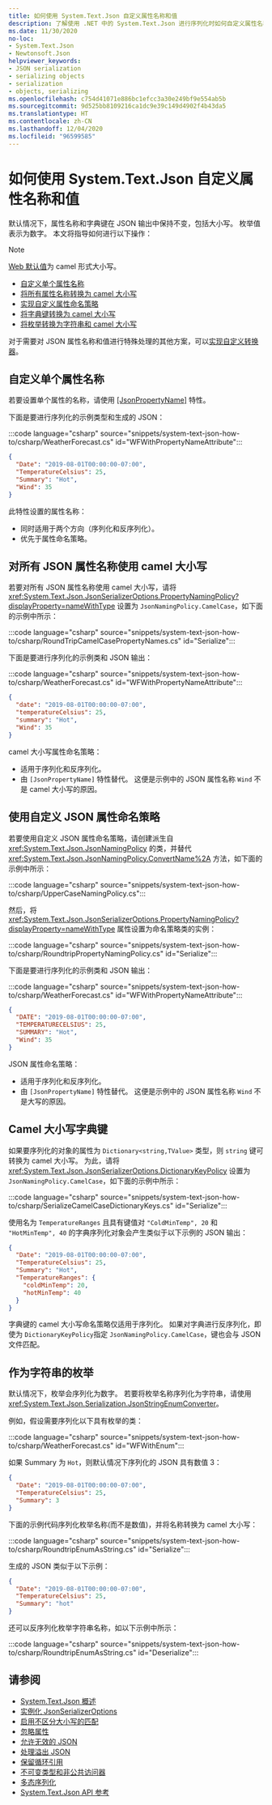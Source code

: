 ```yaml
---
title: 如何使用 System.Text.Json 自定义属性名称和值
description: 了解使用 .NET 中的 System.Text.Json 进行序列化时如何自定义属性名称和值。
ms.date: 11/30/2020
no-loc:
- System.Text.Json
- Newtonsoft.Json
helpviewer_keywords:
- JSON serialization
- serializing objects
- serialization
- objects, serializing
ms.openlocfilehash: c754d41071e886bc1efcc3a30e249bf9e554ab5b
ms.sourcegitcommit: 9d525bb8109216ca1dc9e39c149d4902f4b43da5
ms.translationtype: HT
ms.contentlocale: zh-CN
ms.lasthandoff: 12/04/2020
ms.locfileid: "96599585"
---
```

# <a name="how-to-customize-property-names-and-values-with-no-locsystemtextjson"></a>如何使用 System.Text.Json 自定义属性名称和值

默认情况下，属性名称和字典键在 JSON 输出中保持不变，包括大小写。 枚举值表示为数字。 本文将指导如何进行以下操作：

> [!NOTE]
> [Web 默认值](system-text-json-configure-options.md#web-defaults-for-jsonserializeroptions)为 camel 形式大小写。

* [自定义单个属性名称](#customize-individual-property-names)
* [将所有属性名称转换为 camel 大小写](#use-camel-case-for-all-json-property-names)
* [实现自定义属性命名策略](#use-a-custom-json-property-naming-policy)
* [将字典键转换为 camel 大小写](#camel-case-dictionary-keys)
* [将枚举转换为字符串和 camel 大小写](#enums-as-strings)

对于需要对 JSON 属性名称和值进行特殊处理的其他方案，可以[实现自定义转换器](system-text-json-converters-how-to.md)。

## <a name="customize-individual-property-names"></a>自定义单个属性名称

若要设置单个属性的名称，请使用 [[JsonPropertyName]](xref:System.Text.Json.Serialization.JsonPropertyNameAttribute) 特性。

下面是要进行序列化的示例类型和生成的 JSON：

:::code language="csharp" source="snippets/system-text-json-how-to/csharp/WeatherForecast.cs" id="WFWithPropertyNameAttribute":::

```json
{
  "Date": "2019-08-01T00:00:00-07:00",
  "TemperatureCelsius": 25,
  "Summary": "Hot",
  "Wind": 35
}
```

此特性设置的属性名称：

* 同时适用于两个方向（序列化和反序列化）。
* 优先于属性命名策略。

## <a name="use-camel-case-for-all-json-property-names"></a>对所有 JSON 属性名称使用 camel 大小写

若要对所有 JSON 属性名称使用 camel 大小写，请将 <xref:System.Text.Json.JsonSerializerOptions.PropertyNamingPolicy?displayProperty=nameWithType> 设置为 `JsonNamingPolicy.CamelCase`，如下面的示例中所示：

:::code language="csharp" source="snippets/system-text-json-how-to/csharp/RoundTripCamelCasePropertyNames.cs" id="Serialize":::

下面是要进行序列化的示例类和 JSON 输出：

:::code language="csharp" source="snippets/system-text-json-how-to/csharp/WeatherForecast.cs" id="WFWithPropertyNameAttribute":::

```json
{
  "date": "2019-08-01T00:00:00-07:00",
  "temperatureCelsius": 25,
  "summary": "Hot",
  "Wind": 35
}
```

camel 大小写属性命名策略：

* 适用于序列化和反序列化。
* 由 `[JsonPropertyName]` 特性替代。 这便是示例中的 JSON 属性名称 `Wind` 不是 camel 大小写的原因。

## <a name="use-a-custom-json-property-naming-policy"></a>使用自定义 JSON 属性命名策略

若要使用自定义 JSON 属性命名策略，请创建派生自 <xref:System.Text.Json.JsonNamingPolicy> 的类，并替代 <xref:System.Text.Json.JsonNamingPolicy.ConvertName%2A> 方法，如下面的示例中所示：

:::code language="csharp" source="snippets/system-text-json-how-to/csharp/UpperCaseNamingPolicy.cs":::

然后，将 <xref:System.Text.Json.JsonSerializerOptions.PropertyNamingPolicy?displayProperty=nameWithType> 属性设置为命名策略类的实例：

:::code language="csharp" source="snippets/system-text-json-how-to/csharp/RoundtripPropertyNamingPolicy.cs" id="Serialize":::

下面是要进行序列化的示例类和 JSON 输出：

:::code language="csharp" source="snippets/system-text-json-how-to/csharp/WeatherForecast.cs" id="WFWithPropertyNameAttribute":::

```json
{
  "DATE": "2019-08-01T00:00:00-07:00",
  "TEMPERATURECELSIUS": 25,
  "SUMMARY": "Hot",
  "Wind": 35
}
```

JSON 属性命名策略：

* 适用于序列化和反序列化。
* 由 `[JsonPropertyName]` 特性替代。 这便是示例中的 JSON 属性名称 `Wind` 不是大写的原因。

## <a name="camel-case-dictionary-keys"></a>Camel 大小写字典键

如果要序列化的对象的属性为 `Dictionary<string,TValue>` 类型，则 `string` 键可转换为 camel 大小写。 为此，请将 <xref:System.Text.Json.JsonSerializerOptions.DictionaryKeyPolicy> 设置为 `JsonNamingPolicy.CamelCase`，如下面的示例中所示：

:::code language="csharp" source="snippets/system-text-json-how-to/csharp/SerializeCamelCaseDictionaryKeys.cs" id="Serialize":::

使用名为 `TemperatureRanges` 且具有键值对 `"ColdMinTemp", 20` 和 `"HotMinTemp", 40` 的字典序列化对象会产生类似于以下示例的 JSON 输出：

```json
{
  "Date": "2019-08-01T00:00:00-07:00",
  "TemperatureCelsius": 25,
  "Summary": "Hot",
  "TemperatureRanges": {
    "coldMinTemp": 20,
    "hotMinTemp": 40
  }
}
```

字典键的 camel 大小写命名策略仅适用于序列化。 如果对字典进行反序列化，即使为 `DictionaryKeyPolicy`指定 `JsonNamingPolicy.CamelCase`，键也会与 JSON 文件匹配。

## <a name="enums-as-strings"></a>作为字符串的枚举

默认情况下，枚举会序列化为数字。 若要将枚举名称序列化为字符串，请使用 <xref:System.Text.Json.Serialization.JsonStringEnumConverter>。

例如，假设需要序列化以下具有枚举的类：

:::code language="csharp" source="snippets/system-text-json-how-to/csharp/WeatherForecast.cs" id="WFWithEnum":::

如果 Summary 为 `Hot`，则默认情况下序列化的 JSON 具有数值 3：

```json
{
  "Date": "2019-08-01T00:00:00-07:00",
  "TemperatureCelsius": 25,
  "Summary": 3
}
```

下面的示例代码序列化枚举名称(而不是数值)，并将名称转换为 camel 大小写：

:::code language="csharp" source="snippets/system-text-json-how-to/csharp/RoundtripEnumAsString.cs" id="Serialize":::

生成的 JSON 类似于以下示例：

```json
{
  "Date": "2019-08-01T00:00:00-07:00",
  "TemperatureCelsius": 25,
  "Summary": "hot"
}
```

还可以反序列化枚举字符串名称，如以下示例中所示：

:::code language="csharp" source="snippets/system-text-json-how-to/csharp/RoundtripEnumAsString.cs" id="Deserialize":::

## <a name="see-also"></a>请参阅

* [System.Text.Json 概述](system-text-json-overview.md)
* [实例化 JsonSerializerOptions](system-text-json-configure-options.md)
* [启用不区分大小写的匹配](system-text-json-character-casing.md)
* [忽略属性](system-text-json-ignore-properties.md)
* [允许无效的 JSON](system-text-json-invalid-json.md)
* [处理溢出 JSON](system-text-json-handle-overflow.md)
* [保留循环引用](system-text-json-preserve-references.md)
* [不可变类型和非公共访问器](system-text-json-immutability.md)
* [多态序列化](system-text-json-polymorphism.md)
* [System.Text.Json API 参考](xref:System.Text.Json)
